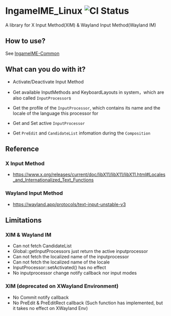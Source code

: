 # IngameIME_Linux ![CI Status](https://github.com/Windmill-City/IngameIME_Linux/actions/workflows/CI.yaml/badge.svg)

A library for X Input Method(XIM) & Wayland Input Method(Wayland IM)

## How to use?

See [IngameIME-Common](https://github.com/Windmill-City/IngameIME-Common)

## What can you do with it?

* Activate/Deactivate Input Method

* Get available InputMethods and KeyboardLayouts in system，which are also called `InputProcessor`s

* Get the profile of the `InputProcessor`, which contains its name and the locale of the language this processor for

* Get and Set active `InputProcessor`

* Get `PreEdit` and `CandidateList` infomation during the `Composition`

## Reference

### X Input Method

* <https://www.x.org/releases/current/doc/libX11/libX11/libX11.html#Locales_and_Internationalized_Text_Functions>

### Wayland Input Method

* <https://wayland.app/protocols/text-input-unstable-v3>

## Limitations

### XIM & Wayland IM

* Can not fetch CandidateList
* Global::getInputProcessors just return the active inputprocessor
* Can not fetch the localized name of the inputprocessor
* Can not fetch the localized name of the locale
* InputProcessor::setActivated() has no effect
* No inputprocessor change notify callback nor input modes

### XIM (deprecated on XWayland Environment)

* No Commit notify callback
* No PreEdit & PreEditRect callback (Such function has implemented, but it takes no effect on XWayland Env)
